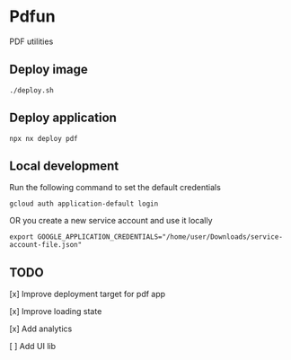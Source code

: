 # Pdfun

PDF utilities

## Deploy image

```
./deploy.sh
```

## Deploy application

```
npx nx deploy pdf
```

## Local development

Run the following command to set the default credentials

```
gcloud auth application-default login
```

OR you create a new service account and use it locally

```
export GOOGLE_APPLICATION_CREDENTIALS="/home/user/Downloads/service-account-file.json"
```

## TODO

[x] Improve deployment target for pdf app

[x] Improve loading state

[x] Add analytics

[ ] Add UI lib
